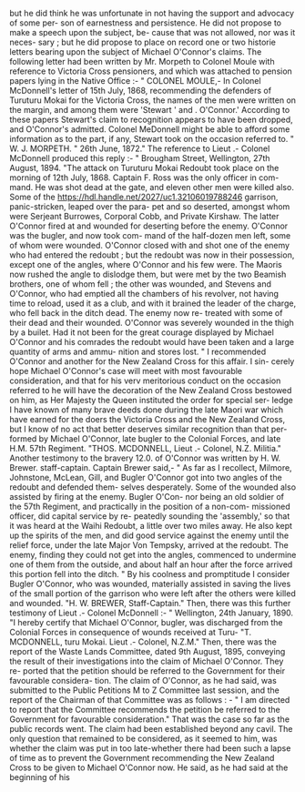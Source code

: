 but he did think he was unfortunate in not having the support and advocacy of some per- son of earnestness and persistence. He did not propose to make a speech upon the subject, be- cause that was not allowed, nor was it neces- sary ; but he did propose to place on record one or two historie letters bearing upon the subject of Michael O'Connor's claims. The following letter had been written by Mr. Morpeth to Colonel Moule with reference to Victoria Cross pensioners, and which was attached to pension papers lying in the Native Office :- " COLONEL MOULE,- In Colonel McDonnell's letter of 15th July, 1868, recommending the defenders of Turuturu Mokai for the Victoria Cross, the names of the men were written on the margin, and among them were 'Stewart ' and . O'Connor.' According to these papers Stewart's claim to recognition appears to have been dropped, and O'Connor's admitted. Colonel MeDonnell might be able to afford some information as to the part, if any, Stewart took on the occasion referred to. " W. J. MORPETH. " 26th June, 1872." The reference to Lieut .- Colonel McDonnell produced this reply :- " Brougham Street, Wellington, 27th August, 1894. "The attack on Turuturu Mokai Redoubt took place on the morning of 12th July, 1868. Captain F. Ross was the only officer in com- mand. He was shot dead at the gate, and eleven other men were killed also. Some of the https://hdl.handle.net/2027/uc1.32106019788246 garrison, panic-stricken, leaped over the para- pet and so deserted, amongst whom were Serjeant Burrowes, Corporal Cobb, and Private Kirshaw. The latter O'Connor fired at and wounded for deserting before the enemy. O'Connor was the bugler, and now took com- mand of the half-dozen men left, some of whom were wounded. O'Connor closed with and shot one of the enemy who had entered the redoubt ; but the redoubt was now in their possession, except one of the angles, where O'Connor and his few were. The Maoris now rushed the angle to dislodge them, but were met by the two Beamish brothers, one of whom fell ; the other was wounded, and Stevens and O'Connor, who had emptied all the chambers of his revolver, not having time to reload, used it as a club, and with it brained the leader of the charge, who fell back in the ditch dead. The enemy now re- treated with some of their dead and their wounded. O'Connor was severely wounded in the thigh by a builet. Had it not been for the great courage displayed by Michael O'Connor and his comrades the redoubt would have been taken and a large quantity of arms and ammu- nition and stores lost. " I recommended O'Connor and another for the New Zealand Cross for this affair. I sin- cerely hope Michael O'Connor's case will meet with most favourable consideration, and that for his verv meritorious conduct on the occasion referred to he will have the decoration of the New Zealand Cross bestowed on him, as Her Majesty the Queen instituted the order for special ser- ledge I have known of many brave deeds done during the late Maori war which have earned for the doers the Victoria Cross and the New Zealand Cross, but I know of no act that better deserves similar recognition than that per- formed by Michael O'Connor, late bugler to the Colonial Forces, and late H.M. 57th Regiment. "THOS. MCDONNELL, Lieut .- Colonel, N.Z. Militia." Another testimony to the bravery 12.0. of O'Connor was written by H. W. Brewer. staff-captain. Captain Brewer said,- " As far as I recollect, Milmore, Johnstone, McLean, Gill, and Bugler O'Connor got into two angles of the redoubt and defended them- selves desperately. Some of the wounded also assisted by firing at the enemy. Bugler O'Con- nor being an old soldier of the 57th Regiment, and practically in the position of a non-com- missioned officer, did capital service by re- peatedly sounding the 'assembly,' so that it was heard at the Waihi Redoubt, a little over two miles away. He also kept up the spirits of the men, and did good service against the enemy until the relief force, under the late Major Von Tempsky, arrived at the redoubt. The enemy, finding they could not get into the angles, commenced to undermine one of them from the outside, and about half an hour after the force arrived this portion fell into the ditch. " By his coolness and promptitude I consider Bugler O'Connor, who was wounded, materially assisted in saving the lives of the small portion of the garrison who were left after the others were killed and wounded. "H. W. BREWER, Staff-Captain." Then, there was this further testimony of Lieut .- Colonel McDonnell :- " Wellington, 24th January, 1890. "I hereby certify that Michael O'Connor, bugler, was discharged from the Colonial Forces in consequence of wounds received at Turu- "T. MCDONNELL, turu Mokai. Lieut .- Colonel, N.Z.M." Then, there was the report of the Waste Lands Committee, dated 9th August, 1895, conveying the result of their investigations into the claim of Michael O'Connor. They re- ported that the petition should be referred to the Government for their favourable considera- tion. The claim of O'Connor, as he had said, was submitted to the Public Petitions M to Z Committee last session, and the report of the Chairman of that Committee was as follows : - " I am directed to report that the Committee recommends the petition be referred to the Government for favourable consideration." That was the case so far as the public records went. The claim had been established beyond any cavil. The only question that remained to be considered, as it seemed to him, was whether the claim was put in too late-whether there had been such a lapse of time as to prevent the Government recommending the New Zealand Cross to be given to Michael O'Connor now. He said, as he had said at the beginning of his 